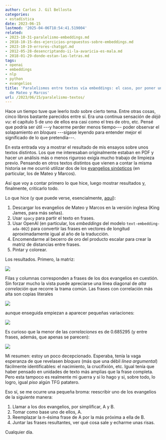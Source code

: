 ```yaml
---
author: Carlos J. Gil Bellosta
categories:
- estadística
date: 2023-06-15
lastmod: '2025-04-06T18:54:41.519004'
related:
- 2023-10-31-paralelismo-embeddings.md
- 2018-10-15-dos-ejercicios-propuestos-sobre-embeddings.md
- 2023-10-19-errores-chatgpt.md
- 2012-05-28-desencriptando-ii-la-avaricia-es-mala.md
- 2018-01-29-donde-estan-las-letras.md
tags:
- openai
- embeddings
- nlp
- python
- evangelios
title: 'Paralelismos entre textos vía embeddings: el caso, por poner uno, de los evangelios
  de Mateo y Marcos'
url: /2023/06/15/paralelismo-textos/
---
```


Hace un tiempo tuve que leerlo _todo_ sobre cierto tema. Entre otras cosas, cinco libros bastante parecidos entre sí. Era una continua sensación de _déjà vu_: el capitulo 5 de uno de ellos era casi como el tres de otro, etc. Pensé que podría ser útil ---y hacerme perder menos tiempo--- poder observar el solapamiento _en bloques_ ---sígase leyendo para entender mejor el significado de lo que pretendía---.

En esta entrada voy a mostrar el resultado de mis ensayos sobre unos textos distintos. Los que me interesaban originalmente estaban en PDF y hacer un análisis más o menos riguroso exigía mucho trabajo de limpieza previo. Pensando en otros textos distintos que vienen a contar la misma historia se me ocurrió utilizar dos de los
[evangelios sinópticos](https://es.wikipedia.org/wiki/Evangelios_sin%C3%B3pticos)
(en particular, los de Mateo y Marcos).

Así que voy a contar primero lo que hice, luego mostrar resultados y, finalmente, criticarlo todo.

Lo que hice (y que puede verse, esencialmente,
[aquí](https://github.com/cjgb/datanalytics_code/blob/main/comparing_gospels_openai.ipynb)):

1. Descargar los evangelios de Mateo y Marcos en la versión inglesa (King James, para más señas).
1. Usar `spacy` para partir el texto en frases.
1. Usar OpenAI (en particular, los _embeddings_ del modelo `text-embedding-ada-002`) para convertir las frases en vectores de longitud aproximadamente igual al año de la traducción.
1. Encomendarme al becerro de oro del producto escalar para crear la matriz de distancias entre frases.
1. Pintar y colorear.

Los resultados. Primero, la matriz:

![](/wp-uploads/2023/paralelismo_evangelios.png#center)

Filas y columnas corresponden a frases de los dos evangelios en cuestión. Sin forzar mucho la vista puede apreciarse una línea diagonal de _alta correlación_ que recorre la trama común. Las frases con correlación más alta son copias literales

![](/wp-uploads/2023/paralelismo_evangelios_01.png#center)

aunque enseguida empiezan a aparecer pequeñas variaciones:

![](/wp-uploads/2023/paralelismo_evangelios_02.png#center)

Es curioso que la menor de las _correlaciones_ es de 0.685295 (y entre frases, además, que apenas se parecen):

![](/wp-uploads/2023/paralelismo_evangelios_03.png#center)

Mi resumen: estoy un poco decepcionado. Esperaba, tenía la vaga esperanza de que revelasen _bloques_ (más que una débil _línea argumental_) fácilmente identificables: el nacimiento, la crucifixión, etc. Igual tenía que haber pensado en unidades de texto más amplias que la frase completa. Pero esta tampoco es realmente mi guerra y si lo hago y si, sobre todo, lo logro, igual _piso_ algún TFG patatero.

Eso sí, se me ocurre una pequeña broma: reescribir uno de los evangelios de la siguiente manera:

1. Llamar a los dos evangelios, por simplificar, A y B.
1. Tomar como base uno de ellos, A.
1. Reemplazar la n-ésima frase de A por la más próxima a ella de B.
1. Juntar las frases resultantes, ver qué cosa sale y echarme unas risas.

Cualquier día.